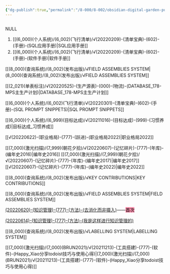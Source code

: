 ```yaml
---
{"dg-publish":true,"permalink":"/8-000/8-002/obsidian-digital-garden-publish/","tags":"gardenEntry","dgHomeLink":true,"dgPassFrontmatter":false}
---
```



```toc
```







NULL

1. [[(6_000)(个人系统)/(6_002)(飞行清单)/√(20220209)-(清单宝典)-(602)-(手册)-(SQL应用手册)|SQL应用手册]]
2. [[(6_000)(个人系统)/(6_002)(飞行清单)/√(20220209)-(清单宝典)-(602)-(手册)-(软件手册)|软件手册]]


[[(8_000)(查询系统)/(8_002)(发布出版)/√FIELD ASSEMBLIES SYSTEM|(8_000)(查询系统)/(8_002)(发布出版)/√FIELD ASSEMBLIES SYSTEM]]




[[(2_021)(单表标注)/√(20220525)-(生产源表)-(000)-(物流)-(DATABASE_178-MPS主生产计划)|DATABASE_178-MPS主生产计划]]




[[(6_000)(个人系统)/(6_002)(飞行清单)/√(20220301)-(清单宝典)-(602)-(手册)-(SQL PROMPT SNIPPETS)|SQL PROMPT SNIPPETS]]




[[(6_000)(个人系统)/(6_999)(目标达成)/√(20211016)-(目标达成)-(999)-(习惯养成)|目标达成_习惯养成]]

[[√(20220622)-(职业格局)-(777)-(跃进)-(职业格局2022)|职业格局2022]]


[[(7_000)(激光扫描)/(7_999)(朝花夕拾)/√(20220607)-(记忆碎片)-(777)-(年库)-(编年史2016)|编年史2016]]
[[(7_000)(激光扫描)/(7_999)(朝花夕拾)/√(20220607)-(记忆碎片)-(777)-(年库)-(编年史2017)|编年史2017]]
[[√(20220607)-(记忆碎片)-(777)-(年库)-(编年史2022)|编年史2022]]


[[(8_000)(查询系统)/(8_002)(发布出版)/√KEY CONTRIBUTIONS|KEY CONTRIBUTIONS]]

[[(8_000)(查询系统)/(8_002)(发布出版)/√FIELD ASSEMBLIES SYSTEM|FIELD ASSEMBLIES SYSTEM]]

[(20220620)-(知识管理)-(777)-(方法)-(去消化而非摄入)](https://obsius.site/0r6n4s362t3s2b5x103e)——<mark style="background: #FF5582A6;">首次</mark> 

[(20220614)-(知识管理)-(777)-(方法)-(我是这样进行知识管理的)](https://obsius.site/222o5h3m6b715g664a5b)


[[(8_000)(查询系统)/(8_002)(发布出版)/√LABELLING SYSTEM|LABELLING SYSTEM]]


[[(7_000)(激光扫描)/(7_000)(BRUN2021)/√(20211213)-(工具搭建)-(777)-(软件)-(Happy_Xiao分享todoist技巧与使用心得)|(7_000)(激光扫描)/(7_000)(BRUN2021)/√(20211213)-(工具搭建)-(777)-(软件)-(Happy_Xiao分享todoist技巧与使用心得)]]